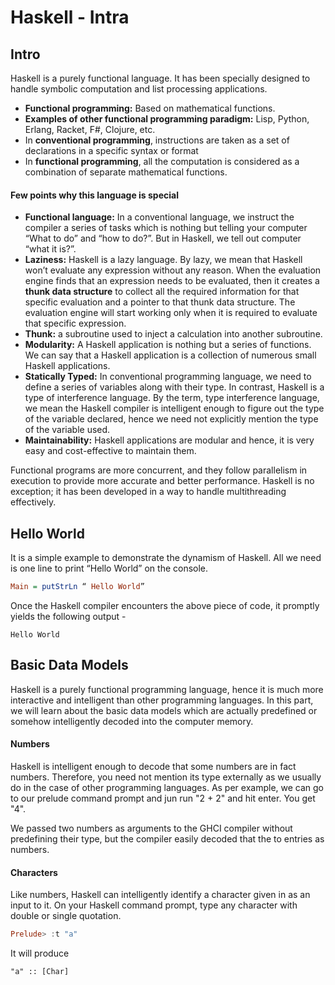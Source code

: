 # Haskell - Intra

Intro
-

Haskell is a purely functional language. It has been specially designed to handle symbolic computation and list processing applications. 

- **Functional programming:** Based on mathematical functions.
- **Examples of other functional programming paradigm:** Lisp, Python, Erlang, Racket, F#, Clojure, etc.
- In **conventional programming**, instructions are taken as a set of declarations in a specific syntax or format
- In **functional programming**, all the computation is considered as a combination of separate mathematical functions.

#### Few points why this language is special
- **Functional language:** In a conventional language, we instruct the compiler a series of tasks which is nothing but telling your computer “What to do” and “how to do?”. But in Haskell, we tell out computer “what it is?”.
- **Laziness:** Haskell is a lazy language. By lazy, we mean that Haskell won’t evaluate any expression without any reason. When the evaluation engine finds that an expression needs to be evaluated, then it creates a **thunk data structure** to collect all the required information for that specific evaluation and a pointer to that thunk data structure. The evaluation engine will start working only when it is required to evaluate that specific expression.
- **Thunk:** a subroutine used to inject a calculation into another subroutine.
- **Modularity:** A Haskell application is nothing but a series of functions. We can say that a Haskell application is a collection of numerous small Haskell applications.
- **Statically Typed:** In conventional programming language, we need to define a series of variables along with their type. In contrast, Haskell is a type of interference language. By the term, type interference language, we mean the Haskell compiler is intelligent enough to figure out the type of the variable declared, hence we need not explicitly mention the type of the variable used.
- **Maintainability:** Haskell applications are modular and hence, it is very easy and cost-effective to maintain them.

Functional programs are more concurrent, and they follow parallelism in execution to provide more accurate and better performance. Haskell is no exception; it has been developed in a way to handle multithreading effectively.

Hello World
-
It is a simple example to demonstrate the dynamism of Haskell. All we need is one line to print “Hello World” on the console.

```haskell
Main = putStrLn “ Hello World”
```

Once the Haskell compiler encounters the above piece of code, it promptly yields the following output -
```console
Hello World
```

Basic Data Models
-

Haskell is a purely functional programming language, hence it is much more interactive and intelligent than other programming languages. In this part, we will learn about the basic data models which are actually predefined or somehow intelligently decoded into the computer memory.

#### Numbers
Haskell is intelligent enough to decode that some numbers are in fact numbers. Therefore, you need not mention its type externally as we usually do in the case of other programming languages. As per example, we can go to our prelude command prompt and jun run "2 + 2" and hit enter. You get "4".

We passed two numbers as arguments to the GHCI compiler without predefining their type, but the compiler easily decoded that the to entries as numbers.

#### Characters
Like numbers, Haskell can intelligently identify a character given in as an input to it. On your Haskell command prompt, type any character with double or single quotation.

```haskell
Prelude> :t "a"
```

It will produce
```console
"a" :: [Char]
```


